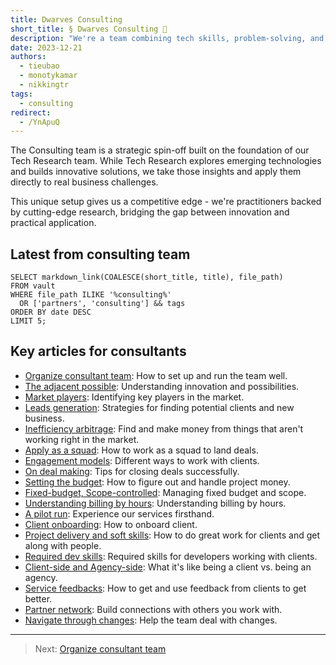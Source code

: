 ```yaml
---
title: Dwarves Consulting
short_title: § Dwarves Consulting 💼
description: "We're a team combining tech skills, problem-solving, and clear communication. We help businesses overcome challenges by finding root causes, creating practical solutions, and working closely with clients to implement them effectively."
date: 2023-12-21
authors:
  - tieubao
  - monotykamar
  - nikkingtr
tags:
  - consulting
redirect:
  - /YnApuQ
---
```


The Consulting team is a strategic spin-off built on the foundation of our Tech Research team. While Tech Research explores emerging technologies and builds innovative solutions, we take those insights and apply them directly to real business challenges.

This unique setup gives us a competitive edge - we're practitioners backed by cutting-edge research, bridging the gap between innovation and practical application.

## Latest from consulting team

```dsql-list
SELECT markdown_link(COALESCE(short_title, title), file_path)
FROM vault
WHERE file_path ILIKE '%consulting%'
  OR ['partners', 'consulting'] && tags
ORDER BY date DESC
LIMIT 5;
```

## Key articles for consultants

- [Organize consultant team](build-consultant-team.md): How to set up and run the team well.
- [The adjacent possible](adjacent-possible.md): Understanding innovation and possibilities.
- [Market players](market-players.md): Identifying key players in the market.
- [Leads generation](leads-generation.md): Strategies for finding potential clients and new business.
- [Inefficiency arbitrage](inefficiency-arbitrage.md): Find and make money from things that aren't working right in the market.
- [Apply as a squad](apply-as-a-squad.md): How to work as a squad to land deals.
- [Engagement models](engagement-models.md): Different ways to work with clients.
- [On deal making](deal-making.md): Tips for closing deals successfully.
- [Setting the budget](setting-the-budget.md): How to figure out and handle project money.
- [Fixed-budget, Scope-controlled](fixed-budget-scope-controlled.md): Managing fixed budget and scope.
- [Understanding billing by hours](bill-by-hours.md): Understanding billing by hours.
- [A pilot run](pilot-run.md): Experience our services firsthand.
- [Client onboarding](client-onboarding.md): How to onboard client.
- [Project delivery and soft skills](client-delivery.md): How to do great work for clients and get along with people.
- [Required dev skills](dev-skill-required.md): Required skills for developers working with clients.
- [Client-side and Agency-side](client-side-agency-side.md): What it's like being a client vs. being an agency.
- [Service feedbacks](service-feedbacks.md): How to get and use feedback from clients to get better.
- [Partner network](partners-network.md): Build connections with others you work with.
- [Navigate through changes](navigate/README.md): Help the team deal with changes.

---

> Next: [Organize consultant team](build-consultant-team.md)
